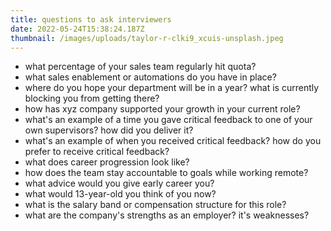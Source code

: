 ```yaml
---
title: questions to ask interviewers
date: 2022-05-24T15:38:24.187Z
thumbnail: /images/uploads/taylor-r-clki9_xcuis-unsplash.jpeg
---
```

- what percentage of your sales team regularly hit quota?
- what sales enablement or automations do you have in place?
- where do you hope your department will be in a year? what is currently blocking you from getting there?
- how has xyz company supported your growth in your current role?
- what's an example of a time you gave critical feedback to one of your own supervisors? how did you deliver it? 
- what's an example of when you received critical feedback? how do you prefer to receive critical feedback?
- what does career progression look like?
- how does the team stay accountable to goals while working remote?
- what advice would you give early career you?
- what would 13-year-old you think of you now?
- what is the salary band or compensation structure for this role?
- what are the company's strengths as an employer? it's weaknesses?